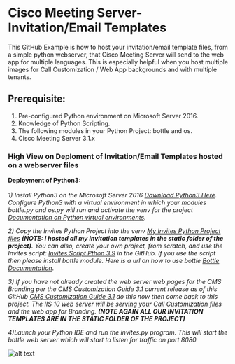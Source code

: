 # Cisco Meeting Server-Invitation/Email Templates

This GitHub Example is how to host your invitation/email template files, from a simple python webserver, that Cisco Meeting Server will send to the web app for multiple languages.
This is especially helpful when you host multiple images for Call Customization / Web App backgrounds and with multiple tenants.<br /> 

## Prerequisite:<br />
1) Pre-configured Python environment on Microsoft Server 2016.<br />
2) Knowledge of Python Scripting.<br />
3) The following modules in your Python Project:  bottle and os.<br />
4) Cisco Meeting Server 3.1.x 

### High View on Deploment of Invitation/Email Templates hosted on a webserver files<br />

**Deployment of Python3:**<br />
<br />
*1) Install Python3 on the Microsoft Server 2016 [Download Python3 Here](https://www.python.org/downloads/).  Configure Python3 with a virtual environment in which your modules bottle.py and os.py will run and activate the venv for the project [Documentation on Python virtual environments](https://docs.python.org/3/library/venv.html).<br /><p />*

*2) Copy the Invites Python Project into the venv [My Invites Python Project files](https://github.com/jjanson123/Cisco-Meeting-Server-Invitation-templates-web-server/blob/main/Invites.zip) **(NOTE:  I hosted all my invitation templates in the static folder of the project)**. You can also, create your own project, from scratch, and use the Invites script: [Invites Script Pthon 3.9](https://github.com/jjanson123/Cisco-Meeting-Server-Invitation-templates-web-server/blob/main/Invites%20Script%20Pthon%203.9) in the GitHub.  If you use the script then please install bottle module.  Here is a url on how to use bottle [Bottle Documentation](https://bottlepy.org/docs/dev/).<br /><p />*

*3) If you have not already created the web server web pages for the CMS Branding per the CMS Customization Guide 3.1 current release as of this GitHub [CMS Customization Guide 3.1](https://www.cisco.com/c/dam/en/us/td/docs/conferencing/ciscoMeetingServer/Customisation/Version-3-1/Cisco-Meeting-Server-3-1-Customization-Guidelines.pdf) do this now then come back to this project. The IIS 10 web server will be serving your Call Customization files and the web app for Branding.  **(NOTE AGAIN ALL OUR INVITATION TEMPLATES ARE IN THE STATIC FOLDER OF THE PROJECT)** <br /><p />*

*4)Launch your Python IDE and run the invites.py program.  This will start the bottle web server which will start to listen for traffic on port 8080.<br /><p />*

![alt text](https://github.com/jjanson123/Cisco-Meeting-Server-Invitation-templates-web-server/blob/main/6_bottle%20server.PNG)




